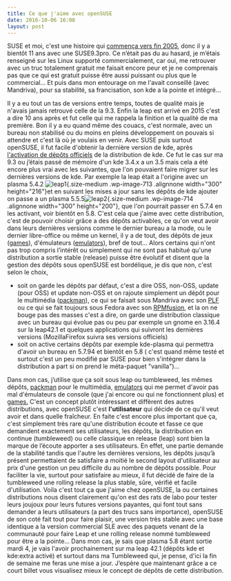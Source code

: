 ```yaml
---
title: Ce que j'aime avec openSUSE
date: 2016-10-06 16:08
layout: post
---
```


SUSE et moi, c'est une histoire qui [commença vers fin
2005](http://passiongnulinux.tuxfamily.org/2016/07/19/mon-aventure-linuxienne-10-deja/),
donc il y a bientôt 11 ans avec une SUSE9.3pro. Ce n’était pas du au
hasard, je m’étais renseigné sur les Linux supporté commercialement, car
oui, me retrouver avec un truc totalement gratuit me faisait encore peur
et je ne comprenais pas que ce qui est gratuit puisse être aussi
puissant ou plus que le commercial... Et puis dans mon entourage on me
l'avait conseillé (avec Mandriva), pour sa stabilité, sa francisation,
son kde a la pointe et intégré...  
<!--more-->  
Il y a eu tout un tas de versions entre temps, toutes de qualité mais je
n'avais jamais retrouvé celle de la 9.3. Enfin la leap est arrivé en
2015 c'est a dire 10 ans après et fut celle qui me rappela la finition
et la qualité de ma première. Bon il y a eu quand même des couacs, c'est
normale, avec un bureau non stabilisé ou du moins en pleins
développement on pouvais si attendre et c'est là où je voulais en venir.
Avec SUSE puis surtout openSUSE, il fut facile d'obtenir la dernière
version de kde, après [l'activation de dépôts
officiels](https://fr.opensuse.org/D%C3%A9p%C3%B4ts_KDE) de la
distribution de kde. Ce fut le cas sur ma 9.3 ou j’étais passé de
mémoire d'un kde 3.4.x a un 3.5 mais cela a été encore plus vrai avec
les suivantes, que l'on pouvaient faire migrer sur les dernières
versions de kde. Par exemple la leap était a l'origine avec un plasma
5.4.2
![leap1](http://download.tuxfamily.org/passionlinux//leap1-300x216.png){.size-medium
.wp-image-713 .alignnone width="300" height="216"}et en suivant les
mises a jour sans les dépôts de kde ajouter on passe a un plasma
5.5.5![leap2](http://download.tuxfamily.org/passionlinux//leap2-300x200.png){.size-medium
.wp-image-714 .alignnone width="300" height="200"}, que l'on pourrait
passer en 5.7.4 en les activant, voir bientôt en 5.8. C'est cela que
j'aime avec cette distribution, c'est de pouvoir choisir grâce a des
dépôts activables, ce qu'on veut avoir dans leurs dernières versions
comme le dernier bureau a la mode, ou le dernier libre-office ou même un
kernel, il y a de tout, des dépôts de jeux
([games](https://build.opensuse.org/repositories/games)), d'émulateurs
([emulators](https://build.opensuse.org/repositories/Emulators)), bref
de tout... Alors certains qui n'ont pas trop compris l’intérêt ou
simplement qui ne sont pas habitué qu'une distribution a sortie stable
(release) puisse être évolutif et disent que la gestion des dépôts sous
openSUSE est bordélique, je dis que non, c'est selon le choix,

-   soit on garde les dépôts par défaut, c'est a dire OSS, non-OSS,
    update (pour OSS) et update non-OSS et on rajoute simplement un
    dépôt pour le multimédia
    ([packman](http://packman.links2linux.org/)), ce qui se faisait sous
    Mandriva avec son [PLF](http://plf.zarb.org/) ou ce qui se fait
    toujours sous Fedora avec son [RPMfusion](http://rpmfusion.org/), et
    la on ne bouge pas des masses c'est a dire, on garde une
    distribution classique avec un bureau qui évolue pas ou peu par
    exemple un gnome en 3.16.4 sur la leap42.1 et quelques applications
    qui suivront les dernières versions (MozillaFirefox suivra ses
    versions officiels)
-   soit on active certains dépôts par exemple kde-plasma qui permettra
    d'avoir un bureau en 5.7.94 et bientôt en 5.8 ( c'est quand même
    testé et surtout c'est un peu modifié par SUSE pour bien s'intégrer
    dans la distribution a part si on prend le méta-paquet "vanilla")...

Dans mon cas, j’utilise que ça soit sous leap ou tumbleweed, les mêmes
dépôts, [packman](http://packman.links2linux.org/) pour le
multimédia, [emulators](https://build.opensuse.org/repositories/Emulators)
qui me permet d'avoir pas mal d'émulateurs de console (que j'ai encore
ou qui ne fonctionnent plus) et
[games.](https://build.opensuse.org/repositories/games) C'est un concept
plutôt intéressant et diffèrent des autres distributions, avec openSUSE
c'est **l'utilisateur** qui décide de ce qu'il veut avoir et dans quelle
fraîcheur. En faite c'est encore plus important que ça, c'est simplement
très rare qu'une distribution écoute et fasse ce que demandent
exactement ses utilisateurs, les dépôts, la distribution en continue
(tumbleweed) ou celle classique en release (leap) sont bien la marque de
l’écoute apporter a ses utilisateurs. En effet, une partie demande de la
stabilité tandis que l'autre les dernières versions, les dépôts jusqu’à
présent permettaient de satisfaire a moitié le second layout d'utilisateur
au prix d'une gestion un peu difficile du au nombre de dépôts possible.
Pour faciliter la vie, surtout pour satisfaire au mieux, il fut décidé
de faire de la tumbleweed une rolling release la plus stable, sûre,
vérifié et facile d'utilisation. Voila c'est tout ça que j'aime chez
openSUSE, la ou certaines distributions nous disent clairement qu'on est
des rats de labo pour tester leurs joujoux pour leurs futures versions
payantes, qui font tout sans demander a leurs utilisateurs (a part des
trucs sans importance), openSUSE de son coté fait tout pour faire
plaisir, une version très stable avec une base identique a la version
commercial SLE avec des paquets venant de la communauté pour faire Leap
et une rolling release nommé tumbleweed pour être a la pointe... Dans
mon cas, je sais que plasma 5.8 étant sortie mardi 4, je vais l'avoir
prochainement sur ma leap 42.1 (dépôts kde et kde:extra activé) et
surtout dans ma Tumbleweed qui, je pense, d'ici la fin de semaine me
feras une mise a jour. J’espère que maintenant grâce a ce court billet
vous visualisez mieux le concept de dépôts de cette distribution.
